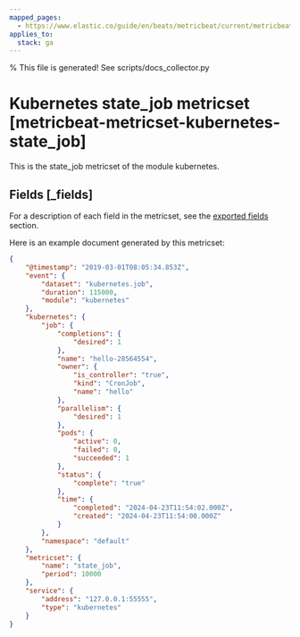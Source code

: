 ```yaml
---
mapped_pages:
  - https://www.elastic.co/guide/en/beats/metricbeat/current/metricbeat-metricset-kubernetes-state_job.html
applies_to:
  stack: ga
---
```


% This file is generated! See scripts/docs_collector.py

# Kubernetes state_job metricset [metricbeat-metricset-kubernetes-state_job]

This is the state_job metricset of the module kubernetes.

## Fields [_fields]

For a description of each field in the metricset, see the [exported fields](/reference/metricbeat/exported-fields-kubernetes.md) section.

Here is an example document generated by this metricset:

```json
{
    "@timestamp": "2019-03-01T08:05:34.853Z",
    "event": {
        "dataset": "kubernetes.job",
        "duration": 115000,
        "module": "kubernetes"
    },
    "kubernetes": {
        "job": {
            "completions": {
                "desired": 1
            },
            "name": "hello-28564554",
            "owner": {
                "is_controller": "true",
                "kind": "CronJob",
                "name": "hello"
            },
            "parallelism": {
                "desired": 1
            },
            "pods": {
                "active": 0,
                "failed": 0,
                "succeeded": 1
            },
            "status": {
                "complete": "true"
            },
            "time": {
                "completed": "2024-04-23T11:54:02.000Z",
                "created": "2024-04-23T11:54:00.000Z"
            }
        },
        "namespace": "default"
    },
    "metricset": {
        "name": "state_job",
        "period": 10000
    },
    "service": {
        "address": "127.0.0.1:55555",
        "type": "kubernetes"
    }
}
```
